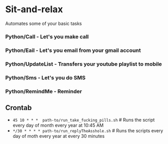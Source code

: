 # Sit-and-relax
Automates some of your basic tasks

### Python/Call - Let's you make call
### Python/Eail - Let's you email from your gmail account
### Python/UpdateList - Transfers your youtube playlist to mobile
### Python/Sms - Let's you do SMS
### Python/RemindMe - Reminder

## Crontab
  * `45 10 * * *  path-to/run_take_fucking_pills.sh`   # Runs the script every day of month every year at 10:45 AM
  * `*/30 * * * * path-to/run_replyTheAsshole.sh`   # Runs the scripts every day of moth every year at every 30 minutes 
